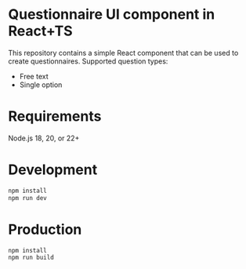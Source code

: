 # Questionnaire UI component in React+TS

This repository contains a simple React component that can be used to create questionnaires. Supported question types:
- Free text
- Single option

# Requirements
Node.js 18, 20, or 22+

# Development
```bash
npm install
npm run dev
```

# Production
```bash
npm install
npm run build
```
